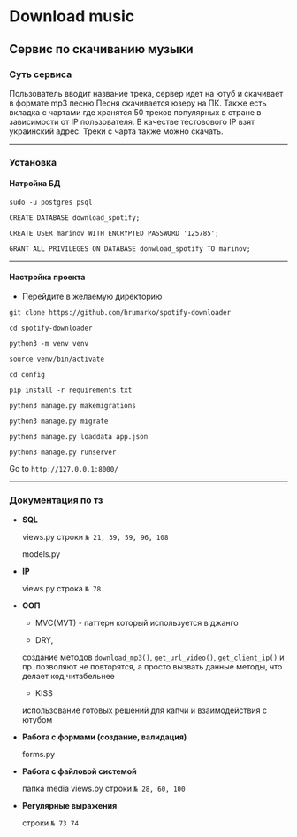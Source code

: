 # Download music
## Сервис по скачиванию музыки
### Суть сервиса
Пользователь вводит название трека, сервер идет на ютуб и скачивает в формате mp3 песню.Песня скачивается юзеру на ПК. Также есть вкладка с чартами где хранятся 50 треков популярных в стране в зависимости от IP пользователя. В качестве тестовового IP взят украинский адрес. Треки с чарта также можно скачать.

----

### Установка 
#### Натройка БД

```sudo -u postgres psql```

```CREATE DATABASE download_spotify;```

```CREATE USER marinov WITH ENCRYPTED PASSWORD '125785';```

```GRANT ALL PRIVILEGES ON DATABASE donwload_spotify TO marinov;```

----

#### Настройка проекта

+ Перейдите в желаемую директорию

```git clone https://github.com/hrumarko/spotify-downloader```

```cd spotify-downloader```

```python3 -m venv venv```

```source venv/bin/activate```

```cd config```

```pip install -r requirements.txt```

```python3 manage.py makemigrations```

```python3 manage.py migrate```

```python3 manage.py loaddata app.json```

```python3 manage.py runserver```

Go to ```http://127.0.0.1:8000/```

----

### Документация по тз

+ **SQL** 

  views.py
  строки `№ 21, 39, 59, 96, 108`
  
  models.py
  
+ **IP**

  views.py
  строка `№ 78`
  
+ **ООП**

  + MVC(MVT) - паттерн который используется в джанго
   
  + DRY, 
      
  создание методов `download_mp3()`, `get_url_video()`, `get_client_ip()` и пр. позволяют не повторятся, а просто вызвать данные методы, что делает код читабельнее
  + KISS
      
  использование готовых решений для капчи и взаимодействия с ютубом
 + **Работа с формами (создание, валидация)**
 
    forms.py
 + **Работа с файловой системой**
 
    папка media
    views.py 
    строки `№ 28, 60, 100`
  
 + **Регулярные выражения**
 
    строки `№ 73 74`
